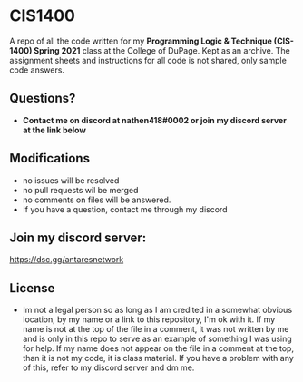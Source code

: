 # CIS1400
A repo of all the code written for my **Programming Logic & Technique (CIS-1400) Spring 2021** class at the College of DuPage. Kept as an archive. The assignment sheets and instructions for all code is not shared, only sample code answers. 


## Questions?
- **Contact me on discord at nathen418#0002 or join my discord server at the link below**

## Modifications
- no issues will be resolved
- no pull requests wil be merged
- no comments on files will be answered.
- If you have a question, contact me through my discord

## Join my discord server:
https://dsc.gg/antaresnetwork

## License

- Im not a legal person so as long as I am credited in a somewhat obvious location, by my name or a link to this repository, I'm ok with it. If my name is not at the top of the file in a comment, it was not written by me and is only in this repo to serve as an example of something I was using for help. If my name does not appear on the file in a comment at the top, than it is not my code, it is class material.  If you have a problem with any of this, refer to my discord server and dm me.

